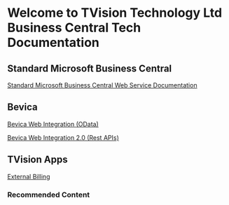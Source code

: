 # Welcome to TVision Technology Ltd Business Central Tech Documentation 

## Standard Microsoft Business Central 

[Standard Microsoft Business Central Web Service Documentation](BC/BC-Standard.md)

## Bevica

[Bevica Web Integration (OData)](Bevica/Bevicaweb.md)

[Bevica Web Integration 2.0 (Rest APIs)](Bevica/Bevica-2_0.md)

## TVision Apps

[External Billing](TVisionTech/ExternalBilling.md)

### Recommended Content
